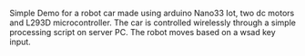 Simple Demo for a robot car made using arduino Nano33 Iot, two dc motors and L293D microcontroller. The car is controlled wirelessly through a simple processing script on server PC. The robot moves based on a wsad key input.
